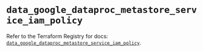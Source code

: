 # `data_google_dataproc_metastore_service_iam_policy`

Refer to the Terraform Registry for docs: [`data_google_dataproc_metastore_service_iam_policy`](https://registry.terraform.io/providers/hashicorp/google/5.33.0/docs/data-sources/dataproc_metastore_service_iam_policy).
